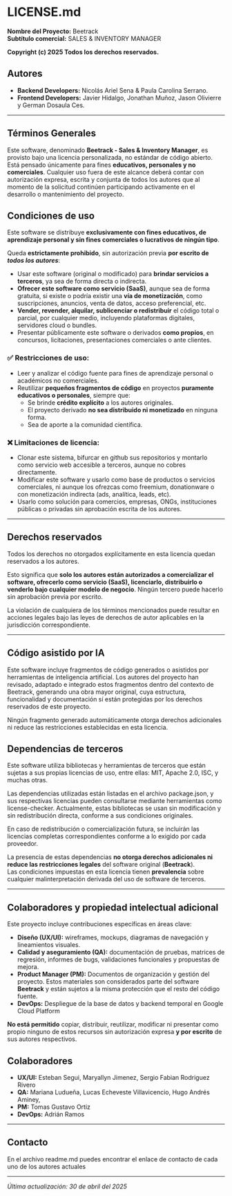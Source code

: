 # LICENSE.md

**Nombre del Proyecto:** Beetrack  
**Subtítulo comercial:** SALES & INVENTORY MANAGER

**Copyright (c) 2025 Todos los derechos reservados.**

## Autores

- **Backend Developers:** Nicolás Ariel Sena & Paula Carolina Serrano.
- **Frontend Developers:** Javier Hidalgo, Jonathan Muñoz, Jason Olivierre y German Dosaula Ces.

---

## Términos Generales

Este software, denominado **Beetrack - Sales & Inventory Manager**, es provisto bajo una licencia personalizada, no estándar de código abierto. Está pensado únicamente para fines **educativos, personales y no comerciales**. Cualquier uso fuera de este alcance deberá contar con autorización expresa, escrita y conjunta de todos los autores que al momento de la solicitud continúen participando activamente en el desarrollo o mantenimiento del proyecto.

## Condiciones de uso

Este software se distribuye **exclusivamente con fines educativos, de aprendizaje personal y sin fines comerciales o lucrativos de ningún tipo**.

Queda **estrictamente prohibido**, sin autorización previa **por escrito de *todos los autores***:

- Usar este software (original o modificado) para **brindar servicios a terceros**, ya sea de forma directa o indirecta.
- **Ofrecer este software como servicio (SaaS)**, aunque sea de forma gratuita, si existe o podría existir una **vía de monetización**, como suscripciones, anuncios, venta de datos, acceso preferencial, etc.
- **Vender, revender, alquilar, sublicenciar o redistribuir** el código total o parcial, por cualquier medio, incluyendo plataformas digitales, servidores cloud o bundles.
- Presentar públicamente este software o derivados **como propios**, en concursos, licitaciones, presentaciones comerciales o ante clientes.

### ✅ Restricciones de uso:
- Leer y analizar el código fuente para fines de aprendizaje personal o académicos no comerciales.
- Reutilizar **pequeños fragmentos de código** en proyectos **puramente educativos o personales**, siempre que:
  - Se brinde **crédito explícito** a los autores originales.
  - El proyecto derivado **no sea distribuido ni monetizado** en ninguna forma.
  - Sea de aporte a la comunidad científica.

### ❌ Limitaciones de licencia:
- Clonar este sistema, bifurcar en github sus repositorios y montarlo como servicio web accesible a terceros, aunque no cobres directamente.
- Modificar este software y usarlo como base de productos o servicios comerciales, ni aunque los ofrezcas como freemium, donationware o con monetización indirecta (ads, analítica, leads, etc).
- Usarlo como solución para comercios, empresas, ONGs, instituciones públicas o privadas sin aprobación escrita de los autores.

---

## Derechos reservados

Todos los derechos no otorgados explícitamente en esta licencia quedan reservados a los autores.

Esto significa que **solo los autores están autorizados a comercializar el software, ofrecerlo como servicio (SaaS), licenciarlo, distribuirlo o venderlo bajo cualquier modelo de negocio**. Ningún tercero puede hacerlo sin aprobación previa por escrito.

La violación de cualquiera de los términos mencionados puede resultar en acciones legales bajo las leyes de derechos de autor aplicables en la jurisdicción correspondiente.

---

## Código asistido por IA

Este software incluye fragmentos de código generados o asistidos por herramientas de inteligencia artificial. Los autores del proyecto han revisado, adaptado e integrado estos fragmentos dentro del contexto de Beetrack, generando una obra mayor original, cuya estructura, funcionalidad y documentación sí están protegidas por los derechos reservados de este proyecto.

Ningún fragmento generado automáticamente otorga derechos adicionales ni reduce las restricciones establecidas en esta licencia.

## Dependencias de terceros

Este software utiliza bibliotecas y herramientas de terceros que están sujetas a sus propias licencias de uso, entre ellas: MIT, Apache 2.0, ISC, y muchas otras.

Las dependencias utilizadas están listadas en el archivo package.json, y sus respectivas licencias pueden consultarse mediante herramientas como license-checker.
Actualmente, estas bibliotecas se usan sin modificación y sin redistribución directa, conforme a sus condiciones originales.

En caso de redistribución o comercialización futura, se incluirán las licencias completas correspondientes conforme a lo exigido por cada proveedor.

La presencia de estas dependencias **no otorga derechos adicionales ni reduce las restricciones legales** del software original (**Beetrack**).  
Las condiciones impuestas en esta licencia tienen **prevalencia** sobre cualquier malinterpretación derivada del uso de software de terceros.

---

## Colaboradores y propiedad intelectual adicional

Este proyecto incluye contribuciones específicas en áreas clave:

- **Diseño (UX/UI):** wireframes, mockups, diagramas de navegación y lineamientos visuales.
- **Calidad y aseguramiento (QA):** documentación de pruebas, matrices de regresión, informes de bugs, validaciones funcionales y propuestas de mejora.
- **Product Manager (PM):** Documentos de organización y gestión del proyecto.
Estos materiales son considerados parte del software **Beetrack** y están sujetos a la misma protección que el resto del código fuente.
- **DevOps:** Despliegue de la base de datos y backend temporal en Google Cloud Platform 

**No está permitido** copiar, distribuir, reutilizar, modificar ni presentar como propio ninguno de estos recursos sin autorización expresa **y por escrito** de sus autores respectivos.

## Colaboradores

- **UX/UI:** Esteban Segui, Maryallyn Jimenez, Sergio Fabian Rodriguez Rivero
- **QA:** Mariana Ludueña, Lucas Echeveste Villavicencio, Hugo Andrés Aminey, 
- **PM:** Tomas Gustavo Ortiz
- **DevOps:** Adrián Ramos
---

## Contacto

En el archivo readme.md puedes encontrar el enlace de contacto de cada uno de los autores actuales

---

_Última actualización: 30 de abril del 2025_


